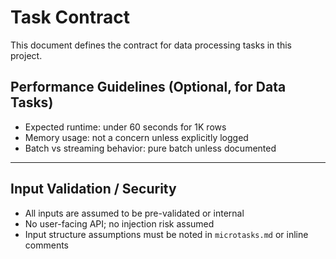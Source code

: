 # Task Contract

This document defines the contract for data processing tasks in this project.

## Performance Guidelines (Optional, for Data Tasks)

- Expected runtime: under 60 seconds for 1K rows
- Memory usage: not a concern unless explicitly logged
- Batch vs streaming behavior: pure batch unless documented

---

## Input Validation / Security

- All inputs are assumed to be pre-validated or internal
- No user-facing API; no injection risk assumed
- Input structure assumptions must be noted in `microtasks.md` or inline comments
